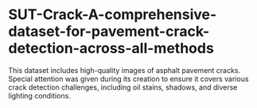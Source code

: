 # SUT-Crack-A-comprehensive-dataset-for-pavement-crack-detection-across-all-methods
This dataset includes high-quality images of asphalt pavement cracks. Special attention was given during its creation to ensure it covers various crack detection challenges, including oil stains, shadows, and diverse lighting conditions.
